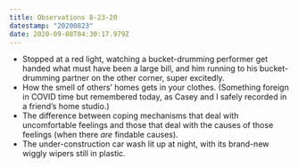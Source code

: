 ```yaml
---
title: Observations 8-23-20
datestamp: "20200823"
date: 2020-09-08T04:30:17.979Z
---
```

- Stopped at a red light, watching a bucket-drumming performer get handed what must have been a large bill, and him running to his bucket-drumming partner on the other corner, super excitedly.
- How the smell of others’ homes gets in your clothes. (Something foreign in COVID time but remembered today, as Casey and I safely recorded in a friend’s home studio.)
- The difference between coping mechanisms that deal with uncomfortable feelings and those that deal with the causes of those feelings (when there *are* findable causes).
- The under-construction car wash lit up at night, with its brand-new wiggly wipers still in plastic.